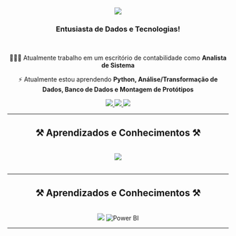 
<h1 align="center">
    <img src="https://readme-typing-svg.herokuapp.com/?font=Rajdhani&size=35&color=FFFFFF&center=true&vCenter=true&width=800&height=70&duration=4000&lines=Me+chamo+Miguel+Mantoan+Castellani!&background=000000;" />
</h1>

<h3 align="center">Entusiasta de Dados e Tecnologias!</h3>

<br/>

<div align="center">

 👨🏻‍💻 Atualmente trabalho em um escritório de contabilidade como <strong>Analista de Sistema</strong>
 
 ⚡ Atualmente estou aprendendo <strong>Python, Análise/Transformação de Dados, Banco de Dados e Montagem de Protótipos</strong>

</div>

<div align="center"> 
  <a href="mailto:miguelmcastell@hotmail.com">
    <img src="https://img.shields.io/badge/Email-333333?style=for-the-badge&logo=gmail&logoColor=white" />
  </a>
  <a href="https://www.linkedin.com/in/miguel-mantoan-castellani-744304324/" target="_blank">
    <img src="https://img.shields.io/badge/LinkedIn-0077B5?style=for-the-badge&logo=linkedin&logoColor=white" />
  </a>
  <a href="https://github.com/miguelcastell" target="_blank">
     <img src="https://img.shields.io/badge/Portfolio-FF5722?style=for-the-badge&logo=todoist&logoColor=white" />
  </a>
</div>

<hr/>

<h2 align="center">⚒️ Aprendizados e Conhecimentos ⚒️</h2>
<br/>
<div align="center">
    <img src="https://skillicons.dev/icons?i=python,figma,photoshop,vscode,pycharm,mysql,powerbi,cpp" />
</div>

<br/>
<hr/>

<div align="center">
  <h2 align="center">⚒️ Aprendizados e Conhecimentos ⚒️</h2>
<br/>
<div align="center">
    <img src="https://skillicons.dev/icons?i=python,figma,photoshop,vscode,pycharm,mysql,cpp" />
    <img src="https://img.icons8.com/color/48/000000/power-bi.png" alt="Power BI" />
</div>


<hr/>
